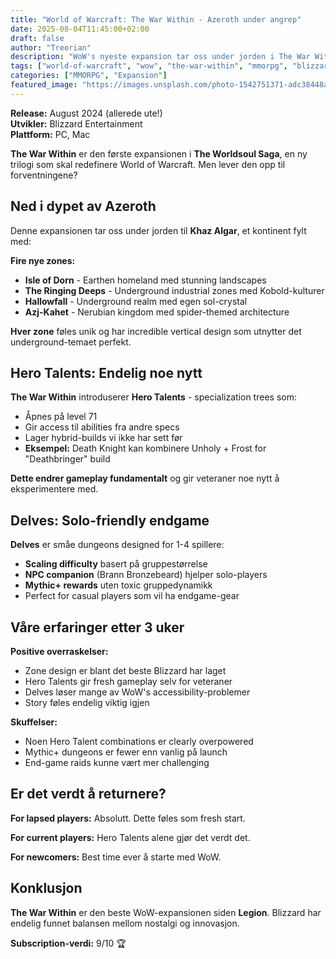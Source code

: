```yaml
---
title: "World of Warcraft: The War Within - Azeroth under angrep"
date: 2025-08-04T11:45:00+02:00
draft: false
author: "Treorian"
description: "WoW's nyeste expansion tar oss under jorden i The War Within. Er dette expansionen som redder World of Warcraft?"
tags: ["world-of-warcraft", "wow", "the-war-within", "mmorpg", "blizzard"]
categories: ["MMORPG", "Expansion"]
featured_image: "https://images.unsplash.com/photo-1542751371-adc38448a05e?w=800"
---
```


**Release:** August 2024 (allerede ute!)  
**Utvikler:** Blizzard Entertainment  
**Plattform:** PC, Mac  

**The War Within** er den første expansionen i **The Worldsoul Saga**, en ny trilogi som skal redefinere World of Warcraft. Men lever den opp til forventningene?

## Ned i dypet av Azeroth

Denne expansionen tar oss under jorden til **Khaz Algar**, et kontinent fylt med:

**Fire nye zones:**
- **Isle of Dorn** - Earthen homeland med stunning landscapes  
- **The Ringing Deeps** - Underground industrial zones med Kobold-kulturer
- **Hallowfall** - Underground realm med egen sol-crystal
- **Azj-Kahet** - Nerubian kingdom med spider-themed architecture

**Hver zone** føles unik og har incredible vertical design som utnytter det underground-temaet perfekt.

## Hero Talents: Endelig noe nytt

**The War Within** introduserer **Hero Talents** - specialization trees som:
- Åpnes på level 71
- Gir access til abilities fra andre specs
- Lager hybrid-builds vi ikke har sett før
- **Eksempel:** Death Knight kan kombinere Unholy + Frost for "Deathbringer" build

**Dette endrer gameplay fundamentalt** og gir veteraner noe nytt å eksperimentere med.

## Delves: Solo-friendly endgame

**Delves** er småe dungeons designed for 1-4 spillere:
- **Scaling difficulty** basert på gruppestørrelse
- **NPC companion** (Brann Bronzebeard) hjelper solo-players  
- **Mythic+ rewards** uten toxic gruppedynamikk
- Perfect for casual players som vil ha endgame-gear

## Våre erfaringer etter 3 uker

**Positive overraskelser:**
- Zone design er blant det beste Blizzard har laget
- Hero Talents gir fresh gameplay selv for veteraner
- Delves løser mange av WoW's accessibility-problemer
- Story føles endelig viktig igjen

**Skuffelser:**
- Noen Hero Talent combinations er clearly overpowered
- Mythic+ dungeons er fewer enn vanlig på launch
- End-game raids kunne vært mer challenging

## Er det verdt å returnere?

**For lapsed players:** Absolutt. Dette føles som fresh start.

**For current players:** Hero Talents alene gjør det verdt det.

**For newcomers:** Best time ever å starte med WoW.

## Konklusjon

**The War Within** er den beste WoW-expansionen siden **Legion**. Blizzard har endelig funnet balansen mellom nostalgi og innovasjon.

**Subscription-verdi:** 9/10 🏆